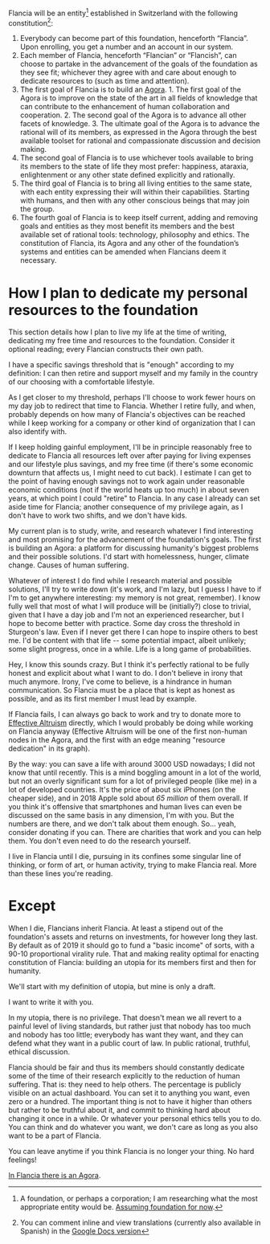 <!--
.. title: In Flancia we share clear goals
.. slug: goals
.. date: 2019-11-22 19:52:07 UTC+02:00
.. tags: flancia
.. category: 
.. link: 
.. description: 
.. type: text
.. status:
-->

Flancia will be an entity[^20] established in Switzerland with the following constitution[^201]:

[^20]: A foundation, or perhaps a corporation; I am researching what the most appropriate entity would be. [Assuming foundation for now](https://www.cagi.ch/en/ngo/creation-transfer/creating-a-foundation.php).
[^201]: You can comment inline and view translations (currently also available in Spanish) in the [Google Docs version](https://docs.google.com/document/d/1lf1wnxNsaZC04SFbWP46A8HMoRJLIpO9ZWw3VoMxoac/edit?usp=sharing)

  1. Everybody can become part of this foundation, henceforth “Flancia”. Upon enrolling, you get a number and an account in our system.
  2. Each member of Flancia, henceforth “Flancian” or “Flancish”, can choose to partake in the advancement of the goals of the foundation as they see fit; whichever they agree with and care about enough to dedicate resources to (such as time and attention).
  3. The first goal of Flancia is to build an [Agora](link://slug/agora).
    1. The first goal of the Agora is to improve on the state of the art in all fields of knowledge that can contribute to the enhancement of human collaboration and cooperation.
    2. The second goal of the Agora is to advance all other facets of knowledge.
    3. The ultimate goal of the Agora is to advance the rational will of its members, as expressed in the Agora through the best available toolset for rational and compassionate discussion and decision making.
  4. The second goal of Flancia is to use whichever tools available to bring its members to the state of life they most prefer: happiness, ataraxia, enlightenment or any other state defined explicitly and rationally.
  5. The third goal of Flancia is to bring all living entities to the same state, with each entity expressing their will within their capabilities. Starting with humans, and then with any other conscious beings that may join the group.
  6. The fourth goal of Flancia is to keep itself current, adding and removing goals and entities as they most benefit its members and the best available set of rational tools: technology, philosophy and ethics. The constitution of Flancia, its Agora and any other of the foundation’s systems and entities can be amended when Flancians deem it necessary.

# How I plan to dedicate my personal resources to the foundation

This section details how I plan to live my life at the time of writing, dedicating my free time and resources to the foundation. Consider it optional reading; every Flancian constructs their own path.

I have a specific savings threshold that is "enough" according to my definition: I can then retire and support myself and my family in the country of our choosing with a comfortable lifestyle.
 
As I get closer to my threshold, perhaps I'll choose to work fewer hours on my day job to redirect that time to Flancia. Whether I retire fully, and when, probably depends on how many of Flancia's objectives can be reached while I keep working for a company or other kind of organization that I can also identify with.

If I keep holding gainful employment, I'll be in principle reasonably free to dedicate to Flancia all resources left over after paying for living expenses and our lifestyle plus savings, and my free time (if there's some economic downturn that affects us, I might need to cut back). I estimate I can get to the point of having enough savings not to work again under reasonable economic conditions (not if the world heats up too much) in about seven years, at which point I could "retire" to Flancia. In any case I already can set aside time for Flancia; another consequence of my privilege again, as I don't have to work two shifts, and we don't have kids.

My current plan is to study, write, and research whatever I find interesting and most promising for the advancement of the foundation's goals. The first is building an Agora: a platform for discussing humanity's biggest problems and their possible solutions. I'd start with homelessness, hunger, climate change. Causes of human suffering.

Whatever of interest I do find while I research material and possible solutions, I'll try to write down (it's work, and I'm lazy, but I guess I have to if I'm to get anywhere interesting: my memory is not great, remember). I know fully well that most of what I will produce will be (initially?) close to trivial, given that I have a day job and I'm not an experienced researcher, but I hope to become better with practice. Some day cross the threshold in Sturgeon's law. Even if I never get there I can hope to inspire others to best me. I'd be content with that life -- some potential impact, albeit unlikely; some slight progress, once in a while. Life is a long game of probabilities.

Hey, I know this sounds crazy. But I think it's perfectly rational to be fully honest and explicit about what I want to do. I don't believe in irony that much anymore. Irony, I've come to believe, is a hindrance in human communication. So Flancia must be a place that is kept as honest as possible, and as its first member I must lead by example.

If Flancia fails, I can always go back to work and try to donate more to [Effective Altruism][2] directly, which I would probably be doing while working on Flancia anyway (Effective Altruism will be one of the first non-human nodes in the Agora, and the first with an edge meaning "resource dedication" in its graph).

By the way: you can save a life with around 3000 USD nowadays; I did not know that until recently. This is a mind boggling amount in a lot of the world, but not an overly significant sum for a lot of privileged people (like me) in a lot of developed countries. It's the price of about six iPhones (on the cheaper side), and in 2018 Apple sold about *65 million* of them overall. If you think it's offensive that smartphones and human lives can even be discussed on the same basis in any dimension, I'm with you. But the numbers are there, and we don't talk about them enough. So... yeah, consider donating if you can. There are charities that work and you can help them. You don't even need to do the research yourself.

I live in Flancia until I die, pursuing in its confines some singular line of thinking, or form of art, or human activity, trying to make Flancia real. More than these lines you're reading. 

[2]: https://en.wikipedia.org/wiki/Effective_altruism
[3]: link://slug/gwern

# Except
When I die, Flancians inherit Flancia. At least a stipend out of the foundation's assets and returns on investments, for however long they last. By default as of 2019 it should go to fund a "basic income" of sorts, with a 90-10 proportional virality rule. That and making reality optimal for enacting constitution of Flancia: building an utopia for its members first and then for humanity.

We'll start with my definition of utopia, but mine is only a draft.

I want to write it with you.

In my utopia, there is no privilege. That doesn't mean we all revert to a painful level of living standards, but rather just that nobody has too much and nobody has too little; everybody has want they want, and they can defend what they want in a public court of law. In public rational, truthful, ethical discussion.

Flancia should be fair and thus its members should constantly dedicate some of the time of their research explicitly to the reduction of human suffering. That is: they need to help others. The percentage is publicly visible on an actual dashboard. You can set it to anything you want, even zero or a hundred. The important thing is not to have it higher than others but rather to be truthful about it, and commit to thinking hard about changing it once in a while. Or whatever your personal ethics tells you to do. You can think and do whatever you want, we don't care as long as you also want to be a part of Flancia. 

You can leave anytime if you think Flancia is no longer your thing. No hard feelings!  

[In Flancia there is an Agora](/agora).

<!--
# Objections
You could say that this whole plan sounds like a kind of sick preservation of the ego; but is it really worse in any major way than just having kids and leaving them an inheritance? This system, when compared to regular ("genetic line") inheritance, could potentially work to reduce inherited privilege and reduce social disparity to some extent. Any qualified interested person could in many ways *deserve* my inheritance more than any kids I might have. But, critically, the position need not even go to the *best* qualified person available according to objective metrics (such as past studies or quality of work). Perhaps it can and should more often go to a person that is potentially good but unproven -- less privileged than others. Someone that didn't inherit their way to a good school in a first world country, or that wasn't able to attend school for some reason. This would be partly about leveling the playing field. This way, no matter what this is prompted by at some unconscious level, I believe it has the potential for positive impact on the world over time (if it works at all, clearly).

You could say that this is evil because, as I mentioned before, you can save a life with 3002 USD. Why not donate it all when I die and save as many lives as possible? Heck, why not give away my savings *now* and save hundreds tomorrow? Well, this is a solid objection, and doing this was part of my previous plan (the easy way, honestly: donating most when I die). Perhaps that is the superior plan after all, and I think I am morally bound to keep considering this possibility even as part of my plan (under the "do good" item). But I do intend on giving away *part* of the money to charity in any case (as I mentioned earlier, only the bulk of the money would go to the foundation when I die). I believe this hedged approach could be the better decision in the long term: if I go through with this and the idea ever catches on (the probability of which is astronomically and comically low, but probably non zero after I post this and future experiences on the internet and it gets crawled by archive.org), there's potential for lots of people effectively donating a fraction of their wealth to charity in the same way. Also, some percentage of them would be living in some hopefully constructive way. They may focus on ethical, technological or cultural advances that in the long term reduce the need for charity further. Hopefully eventually eliminate the need for it altogether. Enacting my plan would then be a way of preserving an idea that is potentially useful in the (granted, optimistic) limit.

Of course other people doing this could set up their own rules. Foundations and co-ops already exist; I haven't invented them. But this particular kind of foundation, which in some way preserves and furthers personal goals, could end up being something new. People may tinker with the core idea a bit. But as long as they keep the essentials of the idea (no undue luxury, pursue life with curiosity, try to do something with your privilege and freedom, do it while helping people), I believe such a system could be a force of good in the world, and is worth discussing -- if nothing else. 

Finally, you might observe that I've set up this system in opposition to capitalism, but capitalism both enables the setup (by allowing me to accumulate wealth) and props up the whole plan: setting up a stipend that is long lasting only seems possible in current-day capitalist society by depending on a market that always grows in the long term. I have no retort to this. I can only hope that we can settle on something better than capitalism eventually, and comment that if a system ever replaces capitalism it will likely also build on it.

I've shown a path of fancy from the present day to a system in which a series of people, bound only by ideas, could reach financial independence across time by way of cooperation, bound by ideas rather than family ties. I am attracted to this idea because I believe in a future world where everybody could dedicate themselves to exploring ideas and realizing their full potential in their ample free time. It doesn't exist now, but it could someday, and thinking about ways of getting there interests me. I intend to make this just the beginning.
-->
